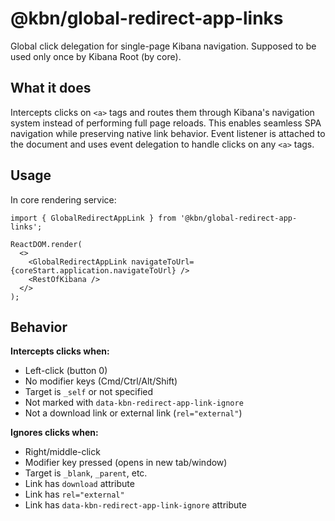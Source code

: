 # @kbn/global-redirect-app-links

Global click delegation for single-page Kibana navigation. Supposed to be used only once by Kibana Root (by core).

## What it does

Intercepts clicks on `<a>` tags and routes them through Kibana's navigation system instead of performing full page reloads. This enables seamless SPA navigation while preserving native link behavior.
Event listener is attached to the document and uses event delegation to handle clicks on any `<a>` tags.

## Usage

In core rendering service:

```tsx
import { GlobalRedirectAppLink } from '@kbn/global-redirect-app-links';

ReactDOM.render(
  <>
    <GlobalRedirectAppLink navigateToUrl={coreStart.application.navigateToUrl} />
    <RestOfKibana />
  </>
);
```

## Behavior

**Intercepts clicks when:**

- Left-click (button 0)
- No modifier keys (Cmd/Ctrl/Alt/Shift)
- Target is `_self` or not specified
- Not marked with `data-kbn-redirect-app-link-ignore`
- Not a download link or external link (`rel="external"`)

**Ignores clicks when:**

- Right/middle-click
- Modifier key pressed (opens in new tab/window)
- Target is `_blank`, `_parent`, etc.
- Link has `download` attribute
- Link has `rel="external"`
- Link has `data-kbn-redirect-app-link-ignore` attribute
